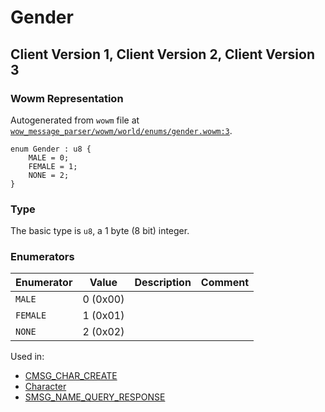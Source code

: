 # Gender

## Client Version 1, Client Version 2, Client Version 3

### Wowm Representation

Autogenerated from `wowm` file at [`wow_message_parser/wowm/world/enums/gender.wowm:3`](https://github.com/gtker/wow_messages/tree/main/wow_message_parser/wowm/world/enums/gender.wowm#L3).

```rust,ignore
enum Gender : u8 {
    MALE = 0;
    FEMALE = 1;
    NONE = 2;
}
```
### Type
The basic type is `u8`, a 1 byte (8 bit) integer.
### Enumerators
| Enumerator | Value  | Description | Comment |
| --------- | -------- | ----------- | ------- |
| `MALE` | 0 (0x00) |  |  |
| `FEMALE` | 1 (0x01) |  |  |
| `NONE` | 2 (0x02) |  |  |

Used in:
* [CMSG_CHAR_CREATE](cmsg_char_create.md)
* [Character](character.md)
* [SMSG_NAME_QUERY_RESPONSE](smsg_name_query_response.md)

